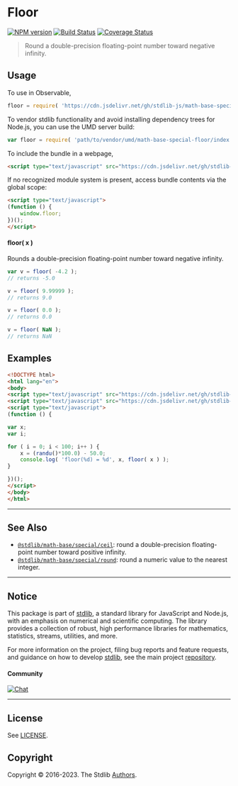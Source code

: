 <!--

@license Apache-2.0

Copyright (c) 2018 The Stdlib Authors.

Licensed under the Apache License, Version 2.0 (the "License");
you may not use this file except in compliance with the License.
You may obtain a copy of the License at

   http://www.apache.org/licenses/LICENSE-2.0

Unless required by applicable law or agreed to in writing, software
distributed under the License is distributed on an "AS IS" BASIS,
WITHOUT WARRANTIES OR CONDITIONS OF ANY KIND, either express or implied.
See the License for the specific language governing permissions and
limitations under the License.

-->

# Floor

[![NPM version][npm-image]][npm-url] [![Build Status][test-image]][test-url] [![Coverage Status][coverage-image]][coverage-url] <!-- [![dependencies][dependencies-image]][dependencies-url] -->

> Round a double-precision floating-point number toward negative infinity.



<section class="usage">

## Usage

To use in Observable,

```javascript
floor = require( 'https://cdn.jsdelivr.net/gh/stdlib-js/math-base-special-floor@umd/browser.js' )
```

To vendor stdlib functionality and avoid installing dependency trees for Node.js, you can use the UMD server build:

```javascript
var floor = require( 'path/to/vendor/umd/math-base-special-floor/index.js' )
```

To include the bundle in a webpage,

```html
<script type="text/javascript" src="https://cdn.jsdelivr.net/gh/stdlib-js/math-base-special-floor@umd/browser.js"></script>
```

If no recognized module system is present, access bundle contents via the global scope:

```html
<script type="text/javascript">
(function () {
    window.floor;
})();
</script>
```

#### floor( x )

Rounds a double-precision floating-point number toward negative infinity.

```javascript
var v = floor( -4.2 );
// returns -5.0

v = floor( 9.99999 );
// returns 9.0

v = floor( 0.0 );
// returns 0.0

v = floor( NaN );
// returns NaN
```

</section>

<!-- /.usage -->

<section class="examples">

## Examples

<!-- eslint no-undef: "error" -->

```html
<!DOCTYPE html>
<html lang="en">
<body>
<script type="text/javascript" src="https://cdn.jsdelivr.net/gh/stdlib-js/random-base-randu@umd/browser.js"></script>
<script type="text/javascript" src="https://cdn.jsdelivr.net/gh/stdlib-js/math-base-special-floor@umd/browser.js"></script>
<script type="text/javascript">
(function () {

var x;
var i;

for ( i = 0; i < 100; i++ ) {
    x = (randu()*100.0) - 50.0;
    console.log( 'floor(%d) = %d', x, floor( x ) );
}

})();
</script>
</body>
</html>
```

</section>

<!-- /.examples -->

<!-- C interface documentation. -->



<!-- Section for related `stdlib` packages. Do not manually edit this section, as it is automatically populated. -->

<section class="related">

* * *

## See Also

-   <span class="package-name">[`@stdlib/math-base/special/ceil`][@stdlib/math/base/special/ceil]</span><span class="delimiter">: </span><span class="description">round a double-precision floating-point number toward positive infinity.</span>
-   <span class="package-name">[`@stdlib/math-base/special/round`][@stdlib/math/base/special/round]</span><span class="delimiter">: </span><span class="description">round a numeric value to the nearest integer.</span>

</section>

<!-- /.related -->

<!-- Section for all links. Make sure to keep an empty line after the `section` element and another before the `/section` close. -->


<section class="main-repo" >

* * *

## Notice

This package is part of [stdlib][stdlib], a standard library for JavaScript and Node.js, with an emphasis on numerical and scientific computing. The library provides a collection of robust, high performance libraries for mathematics, statistics, streams, utilities, and more.

For more information on the project, filing bug reports and feature requests, and guidance on how to develop [stdlib][stdlib], see the main project [repository][stdlib].

#### Community

[![Chat][chat-image]][chat-url]

---

## License

See [LICENSE][stdlib-license].


## Copyright

Copyright &copy; 2016-2023. The Stdlib [Authors][stdlib-authors].

</section>

<!-- /.stdlib -->

<!-- Section for all links. Make sure to keep an empty line after the `section` element and another before the `/section` close. -->

<section class="links">

[npm-image]: http://img.shields.io/npm/v/@stdlib/math-base-special-floor.svg
[npm-url]: https://npmjs.org/package/@stdlib/math-base-special-floor

[test-image]: https://github.com/stdlib-js/math-base-special-floor/actions/workflows/test.yml/badge.svg?branch=main
[test-url]: https://github.com/stdlib-js/math-base-special-floor/actions/workflows/test.yml?query=branch:main

[coverage-image]: https://img.shields.io/codecov/c/github/stdlib-js/math-base-special-floor/main.svg
[coverage-url]: https://codecov.io/github/stdlib-js/math-base-special-floor?branch=main

<!--

[dependencies-image]: https://img.shields.io/david/stdlib-js/math-base-special-floor.svg
[dependencies-url]: https://david-dm.org/stdlib-js/math-base-special-floor/main

-->

[chat-image]: https://img.shields.io/gitter/room/stdlib-js/stdlib.svg
[chat-url]: https://gitter.im/stdlib-js/stdlib/

[stdlib]: https://github.com/stdlib-js/stdlib

[stdlib-authors]: https://github.com/stdlib-js/stdlib/graphs/contributors

[umd]: https://github.com/umdjs/umd
[es-module]: https://developer.mozilla.org/en-US/docs/Web/JavaScript/Guide/Modules

[deno-url]: https://github.com/stdlib-js/math-base-special-floor/tree/deno
[umd-url]: https://github.com/stdlib-js/math-base-special-floor/tree/umd
[esm-url]: https://github.com/stdlib-js/math-base-special-floor/tree/esm
[branches-url]: https://github.com/stdlib-js/math-base-special-floor/blob/main/branches.md

[stdlib-license]: https://raw.githubusercontent.com/stdlib-js/math-base-special-floor/main/LICENSE

<!-- <related-links> -->

[@stdlib/math/base/special/ceil]: https://github.com/stdlib-js/math-base-special-ceil/tree/umd

[@stdlib/math/base/special/round]: https://github.com/stdlib-js/math-base-special-round/tree/umd

<!-- </related-links> -->

</section>

<!-- /.links -->
